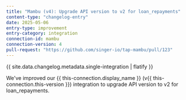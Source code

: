 ```yaml
---
title: "Mambu (v4): Upgrade API version to v2 for loan_repayments"
content-type: "changelog-entry"
date: 2025-05-06
entry-type: improvement
entry-category: integration
connection-id: mambu
connection-version: 4
pull-request: "https://github.com/singer-io/tap-mambu/pull/123"
---
```

{{ site.data.changelog.metadata.single-integration | flatify }}

We've improved our {{ this-connection.display_name }} (v{{ this-connection.this-version }}) integration to upgrade API version to v2 for loan_repayments.